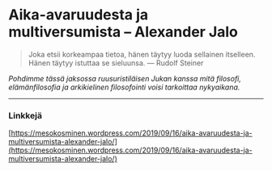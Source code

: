# Aika-avaruudesta ja multiversumista – Alexander Jalo

> Joka etsii korkeampaa tietoa, hänen täytyy luoda sellainen itselleen. Hänen täytyy istuttaa se sieluunsa. — Rudolf Steiner

_Pohdimme tässä jaksossa ruusuristiläisen Jukan kanssa mitä filosofi, elämänfilosofia ja arkikielinen filosofointi voisi tarkoittaa nykyaikana._

---

### Linkkejä



[https://mesokosminen.wordpress.com/2019/09/16/aika-avaruudesta-ja-multiversumista-alexander-jalo/](https://mesokosminen.wordpress.com/2019/09/16/aika-avaruudesta-ja-multiversumista-alexander-jalo/)

